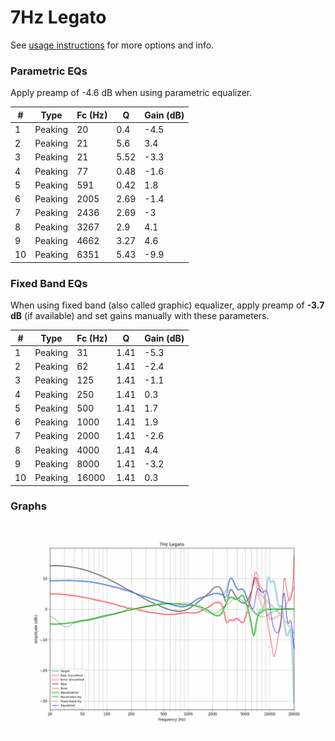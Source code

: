 # 7Hz Legato
See [usage instructions](https://github.com/jaakkopasanen/AutoEq#usage) for more options and info.

### Parametric EQs
Apply preamp of -4.6 dB when using parametric equalizer.

|   # | Type    |   Fc (Hz) |    Q |   Gain (dB) |
|-----|---------|-----------|------|-------------|
|   1 | Peaking |        20 | 0.4  |        -4.5 |
|   2 | Peaking |        21 | 5.6  |         3.4 |
|   3 | Peaking |        21 | 5.52 |        -3.3 |
|   4 | Peaking |        77 | 0.48 |        -1.6 |
|   5 | Peaking |       591 | 0.42 |         1.8 |
|   6 | Peaking |      2005 | 2.69 |        -1.4 |
|   7 | Peaking |      2436 | 2.69 |        -3   |
|   8 | Peaking |      3267 | 2.9  |         4.1 |
|   9 | Peaking |      4662 | 3.27 |         4.6 |
|  10 | Peaking |      6351 | 5.43 |        -9.9 |

### Fixed Band EQs
When using fixed band (also called graphic) equalizer, apply preamp of **-3.7 dB** (if available) and set gains manually with these parameters.

|   # | Type    |   Fc (Hz) |    Q |   Gain (dB) |
|-----|---------|-----------|------|-------------|
|   1 | Peaking |        31 | 1.41 |        -5.3 |
|   2 | Peaking |        62 | 1.41 |        -2.4 |
|   3 | Peaking |       125 | 1.41 |        -1.1 |
|   4 | Peaking |       250 | 1.41 |         0.3 |
|   5 | Peaking |       500 | 1.41 |         1.7 |
|   6 | Peaking |      1000 | 1.41 |         1.9 |
|   7 | Peaking |      2000 | 1.41 |        -2.6 |
|   8 | Peaking |      4000 | 1.41 |         4.4 |
|   9 | Peaking |      8000 | 1.41 |        -3.2 |
|  10 | Peaking |     16000 | 1.41 |         0.3 |

### Graphs
![](./7Hz%20Legato.png)

